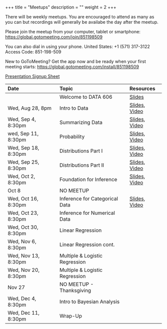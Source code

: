 +++
title = "Meetups"
description = ""
weight = 2
+++


There will be weekly meetups. You are encouraged to attend as many as you can but recordings will generally be availabe the day after the meetup.

Please join the meetup from your computer, tablet or smartphone: https://global.gotomeeting.com/join/851198509 

You can also dial in using your phone. United States: +1 (571) 317-3122  
Access Code: 851-198-509 

New to GoToMeeting? Get the app now and be ready when your first meeting starts: 
https://global.gotomeeting.com/install/851198509 


[Presentation Signup Sheet](https://docs.google.com/spreadsheets/d/1OmBmPNfB3jbsMAbmdwgCUC8i2RY-3cg4u41RiTH7Nhw/edit?usp=sharing)


Date                  | Topic                           | Resources |
:---------------------|:--------------------------------|:----------|
                      | Welcome to DATA 606             | [Slides](/slides/00-Intro_to_Course.html)
Wed, Aug 28, 8pm      | Intro to Data                   | [Slides](/slides/01-Intro_to_Data.html), [Video](https://youtu.be/LJKxn7hPdnQ)
Wed, Sep 4, 8:30pm       | Summarizing Data                | [Slides](/slides/02-Summarizing_Data.html), [Video](https://youtu.be/o_Eh-mXvG5c)
wed, Sep 11, 8:30pm      | Probability                     | [Slides](/slides/03-Probability.html), [Video](https://youtu.be/gbmKN14mfvc)
Wed, Sep 18, 8:30pm      | Distributions Part I            | [Slides](/slides/04-Distributions.html), [Video](https://youtu.be/VnSQq_0fL0Q)
Wed, Sep 25, 8:30pm      | Distributions Part II           | [Slides](/slides/04-Distributions2.html), [Video](https://youtu.be/SRMZ1dGdaEg)
Wed, Oct 2, 8:30pm       | Foundation for Inference        | [Slides](/slides/05-Foundation_for_Inference.html), [Video](https://youtu.be/pPNb-FngiiQ)
Oct 8                    | NO MEETUP                       | 
Wed, Oct 16, 8:30pm      | Inference for Categorical Data  | [Slides](/slides/06-Inference_for_Categorical_Data.html), [Video](https://youtu.be/4wIv8kb0fcg)
Wed, Oct 23, 8:30pm      | Inference for Numerical Data    | 
Wed, Oct 30, 8:30pm      | Linear Regression               | 
Wed, Nov 6, 8:30pm       | Linear Regression cont.         | 
Wed, Nov 13, 8:30pm      | Multiple & Logistic Regression  | 
Wed, Nov 20, 8:30pm      | Multiple & Logistic Regression  |
Nov 27                   | NO MEETUP - Thanksgiving        | 
Wed, Dec 4, 8:30pm       | Intro to Bayesian Analysis      | 
Wed, Dec 11, 8:30pm      | Wrap-Up                         | 

